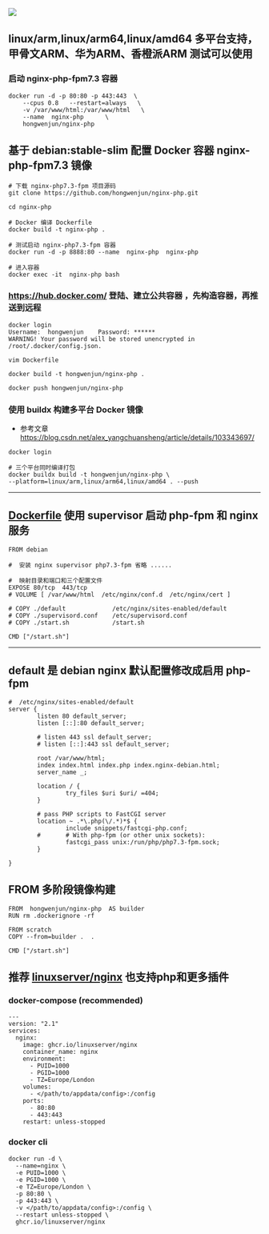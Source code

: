 ![](https://raw.githubusercontent.com/linuxserver/docker-templates/master/linuxserver.io/img/nginx-banner.png)
## linux/arm,linux/arm64,linux/amd64 多平台支持，甲骨文ARM、华为ARM、香橙派ARM 测试可以使用
### 启动 nginx-php-fpm7.3 容器

```
docker run -d -p 80:80 -p 443:443  \
    --cpus 0.8   --restart=always   \
    -v /var/www/html:/var/www/html   \
    --name  nginx-php      \
    hongwenjun/nginx-php
```

## 基于 debian:stable-slim 配置 Docker 容器  nginx-php-fpm7.3 镜像

```
# 下载 nginx-php7.3-fpm 项目源码
git clone https://github.com/hongwenjun/nginx-php.git

cd nginx-php

# Docker 编译 Dockerfile
docker build -t nginx-php .

# 测试启动 nginx-php7.3-fpm 容器
docker run -d -p 8888:80 --name  nginx-php  nginx-php

# 进入容器
docker exec -it  nginx-php bash

```


###  https://hub.docker.com/ 登陆、建立公共容器 ，先构造容器，再推送到远程
```
docker login
Username:  hongwenjun    Password: ******
WARNING! Your password will be stored unencrypted in /root/.docker/config.json.

vim Dockerfile

docker build -t hongwenjun/nginx-php .

docker push hongwenjun/nginx-php

```

### 使用 buildx 构建多平台 Docker 镜像
- 参考文章  https://blog.csdn.net/alex_yangchuansheng/article/details/103343697/
```
docker login

# 三个平台同时编译打包
docker buildx build -t hongwenjun/nginx-php \
--platform=linux/arm,linux/arm64,linux/amd64 . --push

```

-----

##  [Dockerfile](https://raw.githubusercontent.com/hongwenjun/nginx-php/main/Dockerfile) 使用 supervisor 启动 php-fpm  和 nginx 服务
```
FROM debian

#  安装 nginx supervisor php7.3-fpm 省略 ......

#  映射目录和端口和三个配置文件
EXPOSE 80/tcp  443/tcp
# VOLUME [ /var/www/html  /etc/nginx/conf.d  /etc/nginx/cert ]

# COPY ./default             /etc/nginx/sites-enabled/default
# COPY ./supervisord.conf    /etc/supervisord.conf
# COPY ./start.sh            /start.sh

CMD ["/start.sh"]

```

-----

##  default 是 debian nginx 默认配置修改成启用  php-fpm
```
#  /etc/nginx/sites-enabled/default
server {
        listen 80 default_server;
        listen [::]:80 default_server;

        # listen 443 ssl default_server;
        # listen [::]:443 ssl default_server;

        root /var/www/html;
        index index.html index.php index.nginx-debian.html;
        server_name _;

        location / {
                try_files $uri $uri/ =404;
        }

        # pass PHP scripts to FastCGI server
        location ~ .*\.php(\/.*)*$ {
                include snippets/fastcgi-php.conf;
        #       # With php-fpm (or other unix sockets):
                fastcgi_pass unix:/run/php/php7.3-fpm.sock;
        }

}
```

##  FROM 多阶段镜像构建
```
FROM  hongwenjun/nginx-php  AS builder
RUN rm .dockerignore -rf

FROM scratch
COPY --from=builder .  .

CMD ["/start.sh"]

```


##  推荐 [linuxserver/nginx](https://hub.docker.com/r/linuxserver/nginx) 也支持php和更多插件

### docker-compose (recommended)

```
---
version: "2.1"
services:
  nginx:
    image: ghcr.io/linuxserver/nginx
    container_name: nginx
    environment:
      - PUID=1000
      - PGID=1000
      - TZ=Europe/London
    volumes:
      - </path/to/appdata/config>:/config
    ports:
      - 80:80
      - 443:443
    restart: unless-stopped

```

### docker cli
```
docker run -d \
  --name=nginx \
  -e PUID=1000 \
  -e PGID=1000 \
  -e TZ=Europe/London \
  -p 80:80 \
  -p 443:443 \
  -v </path/to/appdata/config>:/config \
  --restart unless-stopped \
  ghcr.io/linuxserver/nginx
```

